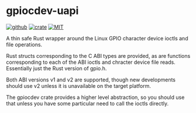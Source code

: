 # gpiocdev-uapi

[![github](https://img.shields.io/badge/github-warthog618/gpiocdev--rs-8da0cb.svg?style=for-the-badge&logo=github)](https://github.com/warthog618/gpiocdev-rs)
[![crate](https://img.shields.io/crates/v/gpiocdev-uapi.svg?style=for-the-badge&color=fc8d62&logo=rust)](https://crates.io/crates/gpiocdev-uapi)
[![MIT](https://img.shields.io/badge/License-MIT-brightgreen.svg?style=for-the-badge)](https://opensource.org/licenses/MIT)

A thin safe Rust wrapper around the Linux GPIO character device ioctls and file operations.

Rust structs corresponding to the C ABI types are provided, as are functions corresponding to each of the ABI ioctls and chracter device file reads.  Essentially just the Rust version of gpio.h.

Both ABI versions v1 and v2 are supported, though new developments should use v2 unless it is unavailable on the target platform.

The gpiocdev crate provides a higher level abstraction, so you should use that unless you have some particular need to call the ioctls directly.
